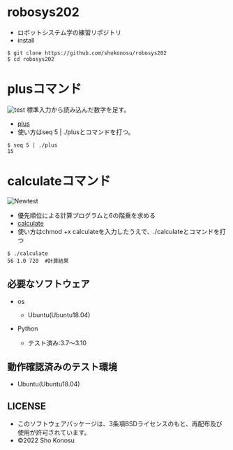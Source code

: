 # robosys202
* ロボットシステム学の練習リポジトリ 
* install
```
$ git clone https://github.com/shokonosu/robosys202
$ cd robosys202
```
# plusコマンド
![test](https://github.com/shokonosu/robosys202/actions/workflows/test.yml/badge.svg)
標準入力から読み込んだ数字を足す。
* [plus](https://github.com/shokonosu/robosys202/blob/main/plus)
* 使い方はseq 5 | ./plusとコマンドを打つ。
```
$ seq 5 | ./plus
15
```
# calculateコマンド
![Newtest](https://github.com/shokonosu/robosys202/actions/workflows/Newtest.yml/badge.svg)
* 優先順位による計算プログラムと6の階乗を求める
* [calculate](https://github.com/shokonosu/robosys202/blob/main/calculate)
* 使い方はchmod +x calculateを入力したうえで、./calculateとコマンドを打つ
```
$ ./calculate
56 1.0 720  #計算結果
```
## 必要なソフトウェア
* os
  * Ubuntu(Ubuntu18.04)

* Python
  * テスト済み:3.7～3.10

## 動作確認済みのテスト環境
* Ubuntu(Ubuntu18.04)

## LICENSE
* このソフトウェアパッケージは、3条項BSDライセンスのもと、再配布及び使用が許可されています。
* ©2022 Sho Konosu
